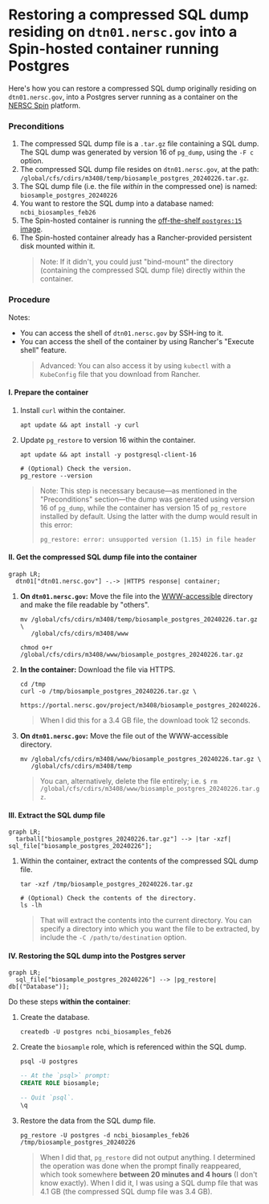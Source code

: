 # Restoring a compressed SQL dump residing on `dtn01.nersc.gov` into a Spin-hosted container running Postgres

Here's how you can restore a compressed SQL dump originally residing on `dtn01.nersc.gov`, into a Postgres server running as a container on the [NERSC Spin](https://www.nersc.gov/systems/spin/) platform.

### Preconditions

1. The compressed SQL dump file is a `.tar.gz` file containing a SQL dump. The SQL dump was generated by version 16 of `pg_dump`, using the `-F c` option.
2. The compressed SQL dump file resides on `dtn01.nersc.gov`, at the path: `/global/cfs/cdirs/m3408/temp/biosample_postgres_20240226.tar.gz`.
3. The SQL dump file (i.e. the file _within_ in the compressed one) is named: `biosample_postgres_20240226`
4. You want to restore the SQL dump into a database named: `ncbi_biosamples_feb26`
5. The Spin-hosted container is running the [off-the-shelf `postgres:15` image](https://hub.docker.com/_/postgres).
6. The Spin-hosted container already has a Rancher-provided persistent disk mounted within it.
   > Note: If it didn't, you could just "bind-mount" the directory (containing the compressed SQL dump file) directly within the container.

### Procedure

Notes:
- You can access the shell of `dtn01.nersc.gov` by SSH-ing to it.
- You can access the shell of the container by using Rancher's "Execute shell" feature.
  > Advanced: You can also access it by using `kubectl` with a `KubeConfig` file that you download from Rancher.

#### I. Prepare the container

1. Install `curl` within the container.

   ```shell
   apt update && apt install -y curl
   ```

2. Update `pg_restore` to version 16 within the container.

   ```shell
   apt update && apt install -y postgresql-client-16
   
   # (Optional) Check the version.
   pg_restore --version
   ```
   > Note: This step is necessary because—as mentioned in the "Preconditions" section—the dump was generated using version 16 of `pg_dump`, while the container has version 15 of `pg_restore` installed by default. Using the latter with the dump would result in this error:
   > ```console
   > pg_restore: error: unsupported version (1.15) in file header
   > ```

#### II. Get the compressed SQL dump file into the container

```mermaid
graph LR;
  dtn01["dtn01.nersc.gov"] -.-> |HTTPS response| container;
```

1. **On `dtn01.nersc.gov`:** Move the file into the [WWW-accessible](https://www.nersc.gov/assets/Uploads/09-Data-Storage-and-Sharing-2022.pdf) directory and make the file readable by "others".

   ```shell
   mv /global/cfs/cdirs/m3408/temp/biosample_postgres_20240226.tar.gz \
      /global/cfs/cdirs/m3408/www
   
   chmod o+r /global/cfs/cdirs/m3408/www/biosample_postgres_20240226.tar.gz
   ```

2. **In the container:** Download the file via HTTPS.

   ```shell
   cd /tmp
   curl -o /tmp/biosample_postgres_20240226.tar.gz \
        https://portal.nersc.gov/project/m3408/biosample_postgres_20240226.tar.gz
   ```
   > When I did this for a 3.4 GB file, the download took 12 seconds.

3. **On `dtn01.nersc.gov`:** Move the file out of the WWW-accessible directory.

   ```shell
   mv /global/cfs/cdirs/m3408/www/biosample_postgres_20240226.tar.gz \
      /global/cfs/cdirs/m3408/temp
   ```
   > You can, alternatively, delete the file entirely; i.e. `$ rm /global/cfs/cdirs/m3408/www/biosample_postgres_20240226.tar.gz`.

#### III. Extract the SQL dump file

```mermaid
graph LR;
  tarball["biosample_postgres_20240226.tar.gz"] --> |tar -xzf| sql_file["biosample_postgres_20240226"];
```

1. Within the container, extract the contents of the compressed SQL dump file.

   ```shell
   tar -xzf /tmp/biosample_postgres_20240226.tar.gz
   
   # (Optional) Check the contents of the directory.
   ls -lh
   ```
   > That will extract the contents into the current directory. You can specify a directory into which you want the file to be extracted, by    include the `-C /path/to/destination` option.

#### IV. Restoring the SQL dump into the Postgres server

```mermaid
graph LR;
  sql_file["biosample_postgres_20240226"] --> |pg_restore| db[("Database")];
```

Do these steps **within the container**:

1. Create the database.

   ```shell
   createdb -U postgres ncbi_biosamples_feb26
   ```

2. Create the `biosample` role, which is referenced within the SQL dump.

   ```shell
   psql -U postgres
   ```
   ```sql
   -- At the `psql>` prompt:
   CREATE ROLE biosample;
   
   -- Quit `psql`.
   \q
   ```

3. Restore the data from the SQL dump file.

   ```shell
   pg_restore -U postgres -d ncbi_biosamples_feb26 /tmp/biosample_postgres_20240226
   ```
   > When I did that, `pg_restore` did not output anything. I determined the operation was done when the prompt finally reappeared, which took somewhere **between 20 minutes and 4 hours** (I don't know exactly). When I did it, I was using a SQL dump file that was 4.1 GB (the compressed SQL dump file was 3.4 GB).